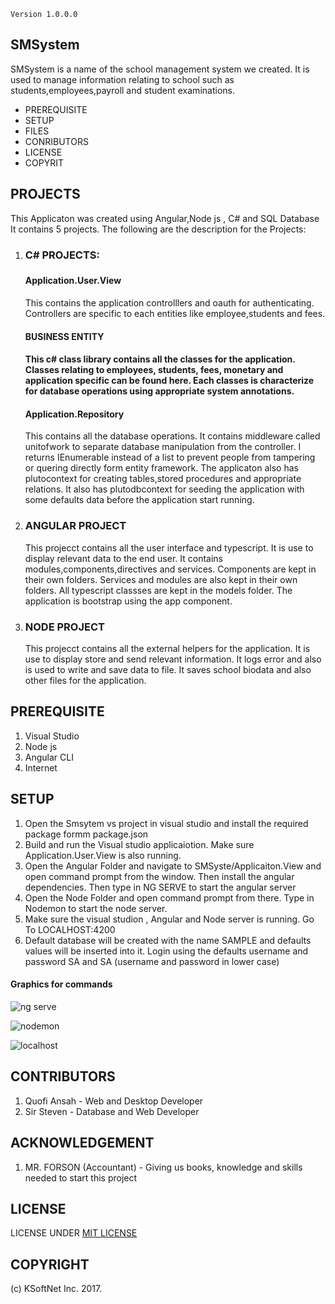 `Version 1.0.0.0`

## SMSystem

SMSystem is a name of the school management system we created. It is used to manage 
information relating to school such as students,employees,payroll and student examinations.

<ul>
  <li>PREREQUISITE</li>
   <li>SETUP</li>
   <li>FILES</li>
   <li>CONRIBUTORS</li>
   <li>LICENSE</li>
   <li>COPYRIT</li>
</ul>

## PROJECTS 
This Applicaton was created using Angular,Node js , C# and SQL Database
It contains 5 projects. The following are the description for the Projects:
  <ol>
            <li> 
                   <h3> C# PROJECTS: <h3>
                      <h4> Application.User.View </h4>
                      <p>
                        This contains the application controlllers and oauth for authenticating. Controllers
                        are specific to each entities like employee,students and fees.
                      </p>
                     <h4>BUSINESS ENTITY<h4>
                      <p>
                        This c# class library contains all the classes for the application. Classes relating to employees,
                        students, fees, monetary and application specific can be found here. Each classes is characterize for 
                        database operations using appropriate system annotations.
                      </p>
                     <h4>Application.Repository</h4>
                      <p>
                        This contains all the database operations. It contains middleware called unitofwork to separate 
                        database manipulation from the controller. I returns IEnumerable instead of a list to prevent people
                        from tampering or quering directly form entity framework.
                        The applicaton also has plutocontext for creating tables,stored procedures and appropriate relations.
                        It also has plutodbcontext for seeding the application with some defaults data before the application 
                        start running.
                      </p>                
          </li>  
          <li>
                      <h3> ANGULAR PROJECT </h3>
                      <p>                        
                        This projecct contains all the user interface and typescript. It is use to 
                        display relevant data to the end user. It contains modules,components,directives
                        and services. Components are kept in their own folders. Services and modules 
                        are also kept in their own folders. All typescript classses are kept in
                        the models folder. The application is bootstrap using the app component.                        
                      </p>
        </li>                        
        <li>
                      <h3>NODE PROJECT</h3>
                      <p> 
                        This projecct contains all the external helpers for the application. It is use to 
                        display store and send relevant information. It logs error and also is used to 
                        write and save data to file. It saves school biodata and also other files for the 
                        application.
                      </p>        
       </li>          
  </ol>


## PREREQUISITE 
  <ol>
      <li>Visual Studio</li>
      <li>Node js</li>
      <li>Angular CLI</li>
      <li>Internet</li>
  </ol>
  
## SETUP

  <ol>
    <li>Open the Smsytem vs project in visual studio and install the required package formm package.json
    </li>
    <li>Build and run the Visual studio applicaiotion. Make sure Application.User.View is also running.
    </li>
    <li>Open the Angular Folder and navigate to SMSyste/Applicaiton.View and open command prompt from the window.
    Then install the angular dependencies. Then type in NG SERVE to start the angular server
    </li>
    <li>Open the Node Folder and open command prompt from there. Type in Nodemon to start the node server.
    </li>
    <li>Make sure the visual studion , Angular and Node server is running. Go To LOCALHOST:4200      
    </li>
    <li>Default database will be created with the name SAMPLE and defaults values will be inserted into it.
     Login using the defaults username and password SA and SA (username and password in lower case) 
    </li>
  </ol>
  
#### Graphics for commands
  
  
![ng serve](https://user-images.githubusercontent.com/33688838/35364634-1bc6bb1e-0168-11e8-8993-0cf6e884b6a3.PNG)

![nodemon](https://user-images.githubusercontent.com/33688838/35364756-d38c8e90-0168-11e8-87bd-cec5da16e622.PNG)

![localhost](https://user-images.githubusercontent.com/33688838/35364825-3064948c-0169-11e8-8d45-601e1671e2a1.PNG)

## CONTRIBUTORS

  <ol>
    <li>Quofi Ansah - Web and Desktop Developer
    </li>
    <li>Sir Steven - Database and Web Developer
    </li>
 </ol>

## ACKNOWLEDGEMENT

<ol>
    <li>MR. FORSON (Accountant) - Giving us books, knowledge and skills needed to start this project
    </li>
</ol>

## LICENSE

LICENSE UNDER [MIT LICENSE](LICENSE)

## COPYRIGHT

(c) KSoftNet Inc. 2017.


